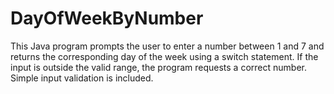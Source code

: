 # DayOfWeekByNumber
This Java program prompts the user to enter a number between 1 and 7 and returns the corresponding day of the week using a switch statement. If the input is outside the valid range, the program requests a correct number. Simple input validation is included.
